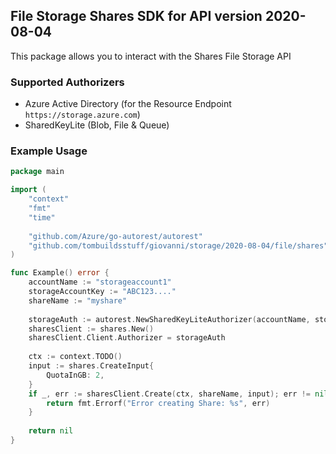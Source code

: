 ## File Storage Shares SDK for API version 2020-08-04

This package allows you to interact with the Shares File Storage API

### Supported Authorizers

* Azure Active Directory (for the Resource Endpoint `https://storage.azure.com`)
* SharedKeyLite (Blob, File & Queue)

### Example Usage

```go
package main

import (
	"context"
	"fmt"
	"time"
	
	"github.com/Azure/go-autorest/autorest"
	"github.com/tombuildsstuff/giovanni/storage/2020-08-04/file/shares"
)

func Example() error {
	accountName := "storageaccount1"
    storageAccountKey := "ABC123...."
    shareName := "myshare"
    
    storageAuth := autorest.NewSharedKeyLiteAuthorizer(accountName, storageAccountKey)
    sharesClient := shares.New()
    sharesClient.Client.Authorizer = storageAuth
    
    ctx := context.TODO()
    input := shares.CreateInput{
    	QuotaInGB: 2,
    }
    if _, err := sharesClient.Create(ctx, shareName, input); err != nil {
        return fmt.Errorf("Error creating Share: %s", err)
    }
    
    return nil 
}
```
